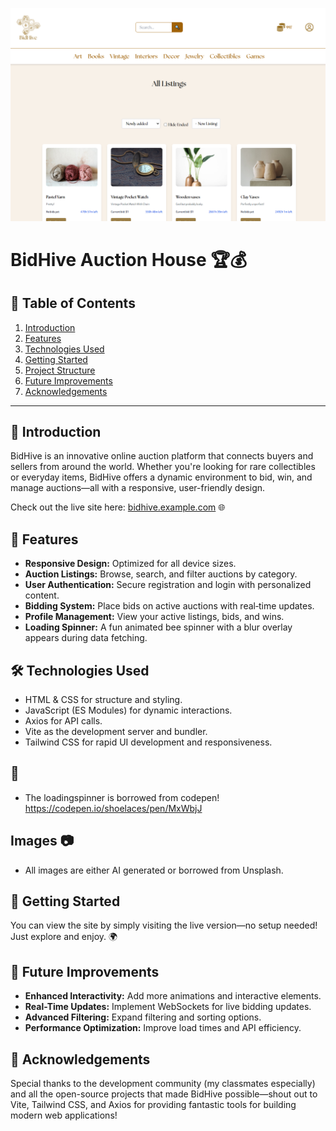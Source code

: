 ![Screenshot of Bidhive](image.png)

# BidHive Auction House 🏆💰



## 📖 Table of Contents
1. [Introduction](#introduction)
2. [Features](#features)
3. [Technologies Used](#technologies-used)
4. [Getting Started](#getting-started)
5. [Project Structure](#project-structure)
6. [Future Improvements](#future-improvements)
7. [Acknowledgements](#acknowledgements)

---

## 👑 Introduction
BidHive is an innovative online auction platform that connects buyers and sellers from around the world. Whether you're looking for rare collectibles or everyday items, BidHive offers a dynamic environment to bid, win, and manage auctions—all with a responsive, user-friendly design.

Check out the live site here: [bidhive.example.com](https://bidhive-sv2.netlify.app/) 🌐

## 🌟 Features
- **Responsive Design:** Optimized for all device sizes.
- **Auction Listings:** Browse, search, and filter auctions by category.
- **User Authentication:** Secure registration and login with personalized content.
- **Bidding System:** Place bids on active auctions with real‑time updates.
- **Profile Management:** View your active listings, bids, and wins.
- **Loading Spinner:** A fun animated bee spinner with a blur overlay appears during data fetching.

## 🛠 Technologies Used
- HTML & CSS for structure and styling.
- JavaScript (ES Modules) for dynamic interactions.
- Axios for API calls.
- Vite as the development server and bundler.
- Tailwind CSS for rapid UI development and responsiveness.

## 🐝
- The loadingspinner is borrowed from codepen! https://codepen.io/shoelaces/pen/MxWbjJ

## Images 📷
- All images are either AI generated or borrowed from Unsplash.

## 🚀 Getting Started
You can view the site by simply visiting the live version—no setup needed! Just explore and enjoy. 🌍


## 🔮 Future Improvements
- **Enhanced Interactivity:** Add more animations and interactive elements.
- **Real-Time Updates:** Implement WebSockets for live bidding updates.
- **Advanced Filtering:** Expand filtering and sorting options.
- **Performance Optimization:** Improve load times and API efficiency.

## 💖 Acknowledgements
Special thanks to the development community (my classmates especially) and all the open-source projects that made BidHive possible—shout out to Vite, Tailwind CSS, and Axios for providing fantastic tools for building modern web applications!


